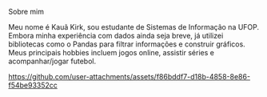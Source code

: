 Sobre mim


Meu nome é Kauã Kirk, sou estudante de Sistemas de Informação na UFOP. Embora minha experiência com dados ainda seja breve, já utilizei bibliotecas como o Pandas para filtrar informações e construir gráficos.
Meus principais hobbies incluem jogos online, assistir séries e acompanhar/jogar futebol.









https://github.com/user-attachments/assets/f86bddf7-d18b-4858-8e86-f54be93352cc





